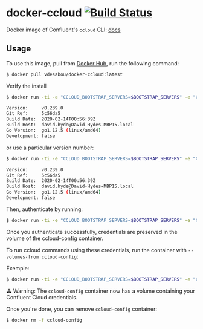 # docker-ccloud [![Build Status](https://travis-ci.com/vdesabou/docker-ccloud.svg?branch=master)](https://travis-ci.com/vdesabou/docker-ccloud)

Docker image of Confluent's `ccloud` CLI: [docs](https://docs.confluent.io/current/cloud/using/index.html#ccloud-cli)

## Usage

To use this image, pull from [Docker Hub](https://hub.docker.com/repository/docker/vdesabou/docker-ccloud), run the following command:

```bash
$ docker pull vdesabou/docker-ccloud:latest
```

Verify the install

```bash
$ docker run -ti -e "CCLOUD_BOOTSTRAP_SERVERS=$BOOTSTRAP_SERVERS" -e "CCLOUD_API_KEY=$CCLOUD_API_KEY" -e "CCLOUD_API_SECRET=$CCLOUD_API_SECRET" vdesabou/docker-ccloud:latest ccloud version

Version:     v0.239.0
Git Ref:     5c56da5
Build Date:  2020-02-14T00:56:39Z
Build Host:  david.hyde@David-Hydes-MBP15.local
Go Version:  go1.12.5 (linux/amd64)
Development: false
```

or use a particular version number:

```bash
$ docker run -ti -e "CCLOUD_BOOTSTRAP_SERVERS=$BOOTSTRAP_SERVERS" -e "CCLOUD_API_KEY=$CCLOUD_API_KEY" -e "CCLOUD_API_SECRET=$CCLOUD_API_SECRET" vdesabou/docker-ccloud:v0.239.0 ccloud version

Version:     v0.239.0
Git Ref:     5c56da5
Build Date:  2020-02-14T00:56:39Z
Build Host:  david.hyde@David-Hydes-MBP15.local
Go Version:  go1.12.5 (linux/amd64)
Development: false
```

Then, authenticate by running:

```bash
$ docker run -ti -e "CCLOUD_BOOTSTRAP_SERVERS=$BOOTSTRAP_SERVERS" -e "CCLOUD_API_KEY=$CCLOUD_API_KEY" -e "CCLOUD_API_SECRET=$CCLOUD_API_SECRET" -v /home/ccloud/ --name ccloud-config vdesabou/docker-ccloud:latest ccloud login
```

Once you authenticate successfully, credentials are preserved in the volume of the ccloud-config container.

To run ccloud commands using these credentials, run the container with `--volumes-from ccloud-config`:

Exemple:

```bash
$ docker run -ti -e "CCLOUD_BOOTSTRAP_SERVERS=$BOOTSTRAP_SERVERS" -e "CCLOUD_API_KEY=$CCLOUD_API_KEY" -e "CCLOUD_API_SECRET=$CCLOUD_API_SECRET" --volumes-from ccloud-config vdesabou/docker-ccloud ccloud kafka cluster list
```

:warning: Warning: The `ccloud-config` container now has a volume containing your Confluent Cloud credentials.

Once you're done, you can remove `ccloud-config` container:

```bash
$ docker rm -f ccloud-config
```
